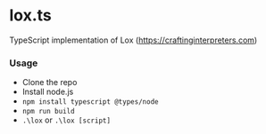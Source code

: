 # lox.ts
TypeScript implementation of Lox (https://craftinginterpreters.com)

### Usage
- Clone the repo
- Install node.js
- `npm install typescript @types/node`
- `npm run build`
- `.\lox` or `.\lox [script]`
